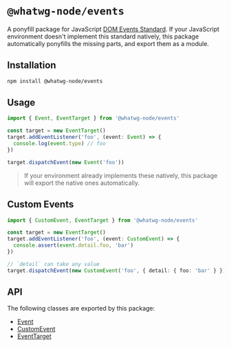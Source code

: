 # `@whatwg-node/events`

A ponyfill package for JavaScript [DOM Events Standard](https://dom.spec.whatwg.org/#events). If
your JavaScript environment doesn't implement this standard natively, this package automatically
ponyfills the missing parts, and export them as a module.

## Installation

```bash
npm install @whatwg-node/events
```

## Usage

```ts
import { Event, EventTarget } from '@whatwg-node/events'

const target = new EventTarget()
target.addEventListener('foo', (event: Event) => {
  console.log(event.type) // foo
})

target.dispatchEvent(new Event('foo'))
```

> If your environment already implements these natively, this package will export the native ones
> automatically.

## Custom Events

```ts
import { CustomEvent, EventTarget } from '@whatwg-node/events'

const target = new EventTarget()
target.addEventListener('foo', (event: CustomEvent) => {
  console.assert(event.detail.foo, 'bar')
})

// `detail` can take any value
target.dispatchEvent(new CustomEvent('foo', { detail: { foo: 'bar' } }))
```

## API

The following classes are exported by this package:

- [Event](https://developer.mozilla.org/en-US/docs/Web/API/Event)
- [CustomEvent](https://developer.mozilla.org/en-US/docs/Web/API/CustomEvent)
- [EventTarget](https://developer.mozilla.org/en-US/docs/Web/API/EventTarget)
